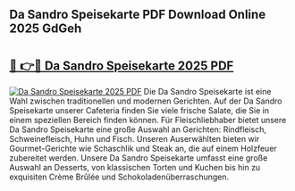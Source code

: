 ## Da Sandro Speisekarte PDF Download Online 2025 GdGeh

# <h2><a href="http://gcdh4w7.nevu.top/?p=Da+Sandro+Speisekarte">🔗 👉🔴 Da Sandro Speisekarte 2025 PDF</a></h2>

[![Da Sandro Speisekarte 2025 PDF](https://i.imgur.com/dBaPXMq.png)](http://gcdh4w7.nevu.top/?p=Da+Sandro+Speisekarte)
Die Da Sandro Speisekarte ist eine Wahl zwischen traditionellen und modernen Gerichten. Auf der Da Sandro Speisekarte unserer Cafeteria finden Sie viele frische Salate, die Sie in einem speziellen Bereich finden können. Für Fleischliebhaber bietet unsere Da Sandro Speisekarte eine große Auswahl an Gerichten: Rindfleisch, Schweinefleisch, Huhn und Fisch. Unseren Auserwählten bieten wir Gourmet-Gerichte wie Schaschlik und Steak an, die auf einem Holzfeuer zubereitet werden. Unsere Da Sandro Speisekarte umfasst eine große Auswahl an Desserts, von klassischen Torten und Kuchen bis hin zu exquisiten Crème Brûlée und Schokoladenüberraschungen.
